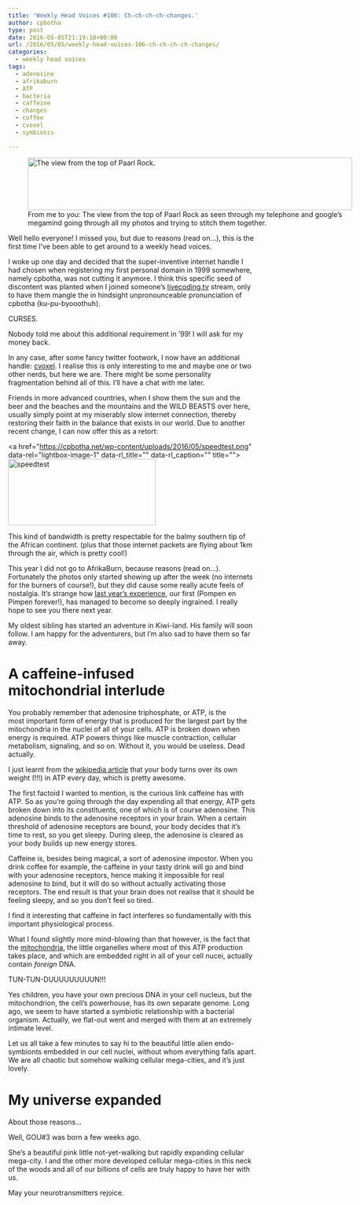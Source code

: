 ```yaml
---
title: 'Weekly Head Voices #106: Ch-ch-ch-ch-changes.'
author: cpbotha
type: post
date: 2016-05-05T21:19:18+00:00
url: /2016/05/05/weekly-head-voices-106-ch-ch-ch-ch-changes/
categories:
  - weekly head voices
tags:
  - adenosine
  - afrikaburn
  - ATP
  - bacteria
  - caffeine
  - changes
  - coffee
  - cvoxel
  - symbiosis

---
```

<figure id="attachment_2394" aria-describedby="caption-attachment-2394" style="width: 660px" class="wp-caption alignnone"><a href="https://cpbotha.net/wp-content/uploads/2016/05/view\_from\_paarl\_rock.jpg" data-rel="lightbox-image-0" data-rl\_title="" data-rl_caption="" title=""><img data-attachment-id="2394" data-permalink="https://cpbotha.net/2016/05/05/weekly-head-voices-106-ch-ch-ch-ch-changes/view_from_paarl_rock/" data-orig-file="https://cpbotha.net/wp-content/uploads/2016/05/view_from_paarl_rock.jpg" data-orig-size="8719,1413" data-comments-opened="1" data-image-meta="{&quot;aperture&quot;:&quot;0&quot;,&quot;credit&quot;:&quot;&quot;,&quot;camera&quot;:&quot;LG-D855&quot;,&quot;caption&quot;:&quot;&quot;,&quot;created_timestamp&quot;:&quot;1458659608&quot;,&quot;copyright&quot;:&quot;&quot;,&quot;focal_length&quot;:&quot;3.9700000286102&quot;,&quot;iso&quot;:&quot;0&quot;,&quot;shutter_speed&quot;:&quot;0&quot;,&quot;title&quot;:&quot;&quot;,&quot;orientation&quot;:&quot;0&quot;}" data-image-title="view_from_paarl_rock" data-image-description="" data-medium-file="https://cpbotha.net/wp-content/uploads/2016/05/view_from_paarl_rock-300x49.jpg" data-large-file="https://cpbotha.net/wp-content/uploads/2016/05/view_from_paarl_rock-1024x166.jpg" class="size-large wp-image-2394" src="https://cpbotha.net/wp-content/uploads/2016/05/view_from_paarl_rock-1024x166.jpg" alt="The view from the top of Paarl Rock." width="660" height="107" srcset="https://cpbotha.net/wp-content/uploads/2016/05/view_from_paarl_rock-1024x166.jpg 1024w, https://cpbotha.net/wp-content/uploads/2016/05/view_from_paarl_rock-300x49.jpg 300w, https://cpbotha.net/wp-content/uploads/2016/05/view_from_paarl_rock-768x124.jpg 768w" sizes="(max-width: 709px) 85vw, (max-width: 909px) 67vw, (max-width: 984px) 61vw, (max-width: 1362px) 45vw, 600px" /></a><figcaption id="caption-attachment-2394" class="wp-caption-text">From me to you: The view from the top of Paarl Rock as seen through my telephone and google&#8217;s megamind going through all my photos and trying to stitch them together.</figcaption></figure> 

Well hello everyone! I missed you, but due to reasons (read on&#8230;), this is the first time I&#8217;ve been able to get around to a weekly head voices.

I woke up one day and decided that the super-inventive internet handle I had chosen when registering my first personal domain in 1999 somewhere, namely cpbotha, was not cutting it anymore. I think this specific seed of discontent was planted when I joined someone&#8217;s [livecoding.tv][1] stream, only to have them mangle the in hindsight unpronounceable pronunciation of cpbotha (ku-pu-byooothuh).

CURSES.

Nobody told me about this additional requirement in &#8217;99! I will ask for my money back.

In any case, after some fancy twitter footwork, I now have an additional handle: [cvoxel][2]. I realise this is only interesting to me and maybe one or two other nerds, but here we are. There might be some personality fragmentation behind all of this. I&#8217;ll have a chat with me later.

Friends in more advanced countries, when I show them the sun and the beer and the beaches and the mountains and the WILD BEASTS over here, usually simply point at my miserably slow internet connection, thereby restoring their faith in the balance that exists in our world. Due to another recent change, I can now offer this as a retort:

<a href="https://cpbotha.net/wp-content/uploads/2016/05/speedtest.png" data-rel="lightbox-image-1" data-rl\_title="" data-rl\_caption="" title=""><img data-attachment-id="2396" data-permalink="https://cpbotha.net/2016/05/05/weekly-head-voices-106-ch-ch-ch-ch-changes/speedtest/" data-orig-file="https://cpbotha.net/wp-content/uploads/2016/05/speedtest.png" data-orig-size="300,135" data-comments-opened="1" data-image-meta="{&quot;aperture&quot;:&quot;0&quot;,&quot;credit&quot;:&quot;&quot;,&quot;camera&quot;:&quot;&quot;,&quot;caption&quot;:&quot;&quot;,&quot;created_timestamp&quot;:&quot;0&quot;,&quot;copyright&quot;:&quot;&quot;,&quot;focal_length&quot;:&quot;0&quot;,&quot;iso&quot;:&quot;0&quot;,&quot;shutter_speed&quot;:&quot;0&quot;,&quot;title&quot;:&quot;&quot;,&quot;orientation&quot;:&quot;0&quot;}" data-image-title="speedtest" data-image-description="" data-medium-file="https://cpbotha.net/wp-content/uploads/2016/05/speedtest-300x135.png" data-large-file="https://cpbotha.net/wp-content/uploads/2016/05/speedtest.png" class="alignnone size-full wp-image-2396" src="https://cpbotha.net/wp-content/uploads/2016/05/speedtest.png" alt="speedtest" width="300" height="135" /></a>

This kind of bandwidth is pretty respectable for the balmy southern tip of the African continent. (plus that those internet packets are flying about 1km through the air, which is pretty cool!)

This year I did not go to AfrikaBurn, because reasons (read on&#8230;). Fortunately the photos only started showing up after the week (no internets for the burners of course!), but they did cause some really acute feels of nostalgia. It&#8217;s strange how [last year&#8217;s experience][3], our first (Pompen en Pimpen forever!), has managed to become so deeply ingrained. I really hope to see you there next year.

My oldest sibling has started an adventure in Kiwi-land. His family will soon follow. I am happy for the adventurers, but I&#8217;m also sad to have them so far away.

# A caffeine-infused mitochondrial interlude

You probably remember that adenosine triphosphate, or ATP, is the most important form of energy that is produced for the largest part by the mitochondria in the nuclei of all of your cells. ATP is broken down when energy is required. ATP powers things like muscle contraction, cellular metabolism, signaling, and so on. Without it, you would be useless. Dead actually.

I just learnt from the [wikipedia article][4] that your body turns over its own weight (!!!) in ATP every day, which is pretty awesome.

The first factoid I wanted to mention, is the curious link caffeine has with ATP. So as you&#8217;re going through the day expending all that energy, ATP gets broken down into its constituents, one of which is of course adenosine. This adenosine binds to the adenosine receptors in your brain. When a certain threshold of adenosine receptors are bound, your body decides that it&#8217;s time to rest, so you get sleepy. During sleep, the adenosine is cleared as your body builds up new energy stores.

Caffeine is, besides being magical, a sort of adenosine impostor. When you drink coffee for example, the caffeine in your tasty drink will go and bind with your adenosine receptors, hence making it impossible for real adenosine to bind, but it will do so without actually activating those receptors. The end result is that your brain does not realise that it should be feeling sleepy, and so you don&#8217;t feel so tired.

I find it interesting that caffeine in fact interferes so fundamentally with this important physiological process.

What I found slightly more mind-blowing than that however, is the fact that the [mitochondria][5], the little organelles where most of this ATP production takes place, and which are embedded right in all of your cell nucei, actually contain _foreign_ DNA.

TUN-TUN-DUUUUUUUUUN!!!

Yes children, you have your own precious DNA in your cell nucleus, but the mitochondrion, the cell&#8217;s powerhouse, has its own separate genome. Long ago, we seem to have started a symbiotic relationship with a bacterial organism. Actually, we flat-out went and merged with them at an extremely intimate level.

Let us all take a few minutes to say hi to the beautiful little alien endo-symbionts embedded in our cell nuclei, without whom everything falls apart. We are all chaotic but somehow walking cellular mega-cities, and it&#8217;s just lovely.

# My universe expanded

About those reasons&#8230;

Well, GOU#3 was born a few weeks ago.

She&#8217;s a beautiful pink little not-yet-walking but rapidly expanding cellular mega-city. I and the other more developed cellular mega-cities in this neck of the woods and all of our billions of cells are truly happy to have her with us.

May your neurotransmitters rejoice.

&nbsp;

 [1]: https://www.livecoding.tv/livestreams/
 [2]: https://twitter.com/cvoxel
 [3]: /2015/06/14/weekly-head-voices-91-theyre-back/
 [4]: https://en.wikipedia.org/wiki/Adenosine_triphosphate
 [5]: https://en.wikipedia.org/wiki/Mitochondrion
